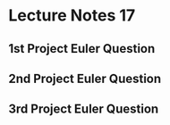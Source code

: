 # Lecture Notes 17

## 1st Project Euler Question

## 2nd Project Euler Question

## 3rd Project Euler Question
